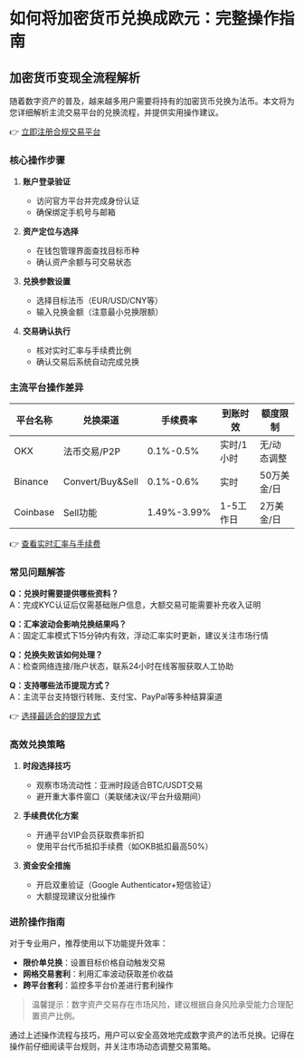 # 如何将加密货币兑换成欧元：完整操作指南

## 加密货币变现全流程解析

随着数字资产的普及，越来越多用户需要将持有的加密货币兑换为法币。本文将为您详细解析主流交易平台的兑换流程，并提供实用操作建议。

👉 [立即注册合规交易平台](https://bit.ly/okx_welcome)

### 核心操作步骤

1. **账户登录验证**
   - 访问官方平台并完成身份认证
   - 确保绑定手机号与邮箱

2. **资产定位与选择**
   - 在钱包管理界面查找目标币种
   - 确认资产余额与可交易状态

3. **兑换参数设置**
   - 选择目标法币（EUR/USD/CNY等）
   - 输入兑换金额（注意最小兑换限额）

4. **交易确认执行**
   - 核对实时汇率与手续费比例
   - 确认交易后系统自动完成兑换

### 主流平台操作差异

| 平台名称 | 兑换渠道 | 手续费率 | 到账时效 | 额度限制 |
|---------|----------|----------|----------|----------|
| OKX     | 法币交易/P2P | 0.1%-0.5% | 实时/1小时 | 无/动态调整 |
| Binance | Convert/Buy&Sell | 0.1%-0.6% | 实时      | 50万美金/日 |
| Coinbase| Sell功能   | 1.49%-3.99% | 1-5工作日 | 2万美金/日 |

👉 [查看实时汇率与手续费](https://bit.ly/okx_welcome)

### 常见问题解答

**Q：兑换时需要提供哪些资料？**  
A：完成KYC认证后仅需基础账户信息，大额交易可能需要补充收入证明

**Q：汇率波动会影响兑换结果吗？**  
A：固定汇率模式下15分钟内有效，浮动汇率实时更新，建议关注市场行情

**Q：兑换失败该如何处理？**  
A：检查网络连接/账户状态，联系24小时在线客服获取人工协助

**Q：支持哪些法币提现方式？**  
A：主流平台支持银行转账、支付宝、PayPal等多种结算渠道

👉 [选择最适合的提现方式](https://bit.ly/okx_welcome)

### 高效兑换策略

1. **时段选择技巧**  
   - 观察市场流动性：亚洲时段适合BTC/USDT交易
   - 避开重大事件窗口（美联储决议/平台升级期间）

2. **手续费优化方案**  
   - 开通平台VIP会员获取费率折扣
   - 使用平台代币抵扣手续费（如OKB抵扣最高50%）

3. **资金安全措施**  
   - 开启双重验证（Google Authenticator+短信验证）
   - 大额提现建议分批操作

### 进阶操作指南

对于专业用户，推荐使用以下功能提升效率：

- **限价单兑换**：设置目标价格自动触发交易
- **网格交易套利**：利用汇率波动获取差价收益
- **跨平台套利**：监控多平台价差进行套利操作

> 温馨提示：数字资产交易存在市场风险，建议根据自身风险承受能力合理配置资产比例。

通过上述操作流程与技巧，用户可以安全高效地完成数字资产的法币兑换。记得在操作前仔细阅读平台规则，并关注市场动态调整交易策略。